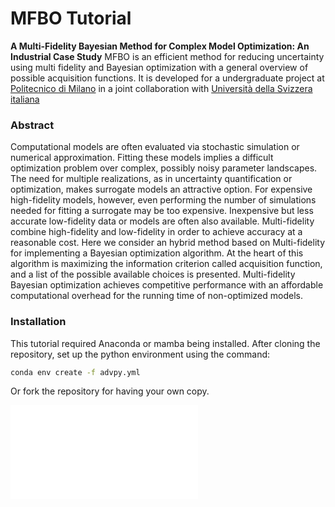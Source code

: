 # MFBO Tutorial
**A Multi-Fidelity Bayesian Method for Complex Model Optimization: An Industrial Case Study**
MFBO is an efficient method for reducing uncertainty using multi fidelity and Bayesian optimization with a general overview of possible acquisition functions. It is developed for a undergraduate project at [Politecnico di Milano](https://www.polimi.it/) in a joint collaboration with [Università della Svizzera italiana](https://www.usi.ch)
### Abstract
Computational models are often evaluated via stochastic simulation or numerical approximation. Fitting these models implies a difficult optimization problem over complex, possibly noisy parameter landscapes. The need for multiple realizations, as in uncertainty quantification or optimization, makes surrogate models an attractive option. For expensive high-fidelity models, however, even performing the number of simulations needed for fitting a surrogate may be too expensive. Inexpensive but less accurate low-fidelity data or models are often also available. Multi-fidelity combine high-fidelity and low-fidelity in order to achieve accuracy at a reasonable cost. Here we consider an hybrid method based on Multi-fidelity for implementing a Bayesian optimization algorithm. At the heart of this algorithm is maximizing the information criterion called acquisition function, and a list of the possible available choices is presented. Multi-fidelity Bayesian optimization achieves competitive performance with an affordable computational overhead for the running time of non-optimized models.

### Installation
This tutorial required Anaconda or mamba being installed. After cloning the repository, set up the python environment using the command:
```sh
conda env create -f advpy.yml
```
Or fork the repository for having your own copy.

![What is this](output_img/only_gp_wing0_PCA_resampled.p)
